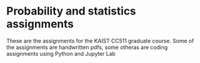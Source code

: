 # Probability and statistics assignments

These are the assignments for the KAIST CC511 graduate course.
Some of the assignments are handwritten pdfs, some otheras are coding assignments using Python and Jupyter Lab

